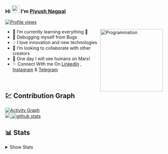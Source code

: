 
### Hi <img src="https://raw.githubusercontent.com/MartinHeinz/MartinHeinz/master/wave.gif" width="25px"> I'm [Piyush Nagpal](https://www.github.com/zsiecr)
[![Profile views](https://komarev.com/ghpvc/?username=zsiecr&label=Profile%20views)](https://github.com/zsiecr) 

<img align="right" src="https://i.giphy.com/media/LmNwrBhejkK9EFP504/200w.webp" alt="Programmation" width="200" />


- 🌱 I’m currently learning everything 🤣
- 🎁 Debugging myself from Bugs
- 💡 I love innovation and new technologies
- 🤝 I’m looking to collaborate with other creators
- 🚀 One day I will see humans on Mars!
- ✨ Connect With me On [LinkedIn](https://www.linkedin.com/in/piyush-nagpal) , [Instagram](https://www.instagram.com/piyush_nagpal_z/) & [Telegram](https://t.me/PiyushNagpal11)

<br>

##  💹 Contribution Graph

<a href="https://github.com/zsiecr"><img alt="Activity Graph" src="https://activity-graph.herokuapp.com/graph?username=zsiecr&bg_color=20222b&color=F8D866&line=F85D7F&point=FFFFFF&hide_border=true" /></a>
<Br>
<a href="https://github.com/zsiecr">
    <img src="https://github-readme-streak-stats.herokuapp.com/?user=zsiecr"/>
  </a>
[![github stats](https://github-readme-stats.vercel.app/api?username=zsiecr)](https://www.github.com/zsiecr)

##  📊 Stats
<details>
<summary>Show Stats</summary>

[![Tap to Reload](https://metrics.lecoq.io/zsiecr?template=classic&base.header=0&base.metadata=0&isocalendar=1&languages=1&people=1&isocalendar.duration=half-year&languages.limit=8&languages.sections=most-used&languages.colors=github&languages.threshold=0%25&languages.indepth=false&languages.recent.load=300&languages.recent.days=14&people.limit=24&people.size=28&people.types=followers%2C%20following&people.identicons=false&people.shuffle=false&config.timezone=Asia%2FCalcutta)](https://www.github.com/zsiecr)

</details>
